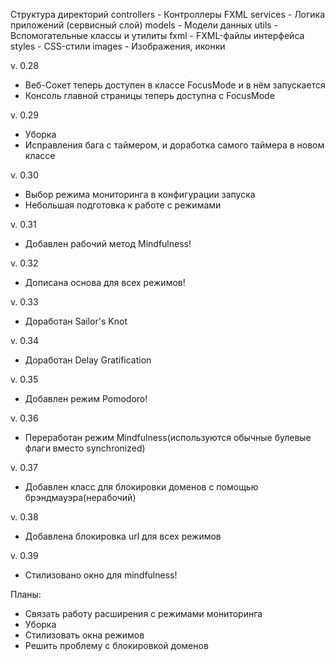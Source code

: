 Структура директорий
controllers - Контроллеры FXML
services - Логика приложений (сервисный слой)
models - Модели данных
utils - Вспомогательные классы и утилиты
fxml - FXML-файлы интерфейса
styles - CSS-стили
images - Изображения, иконки

v. 0.28
- Веб-Сокет теперь доступен в классе FocusMode и в нём запускается
- Консоль главной страницы теперь доступна с FocusMode

v. 0.29
- Уборка
- Исправления бага с таймером, и доработка самого таймера в новом классе

v. 0.30
- Выбор режима мониторинга в конфигурации запуска
- Небольшая подготовка к работе с режимами

v. 0.31
- Добавлен рабочий метод Mindfulness!

v. 0.32
- Дописана основа для всех режимов!

v. 0.33
- Доработан Sailor's Knot

v. 0.34
- Доработан Delay Gratification

v. 0.35
- Добавлен режим Pomodoro!

v. 0.36
- Переработан режим Mindfulness(используются обычные булевые флаги вместо synchronized)

v. 0.37
- Добавлен класс для блокировки доменов с помощью брэндмауэра(нерабочий)

v. 0.38
- Добавлена блокировка url для всех режимов

v. 0.39
- Стилизовано окно для mindfulness!

Планы:
- Связать работу расширения с режимами мониторинга
- Уборка
- Стилизовать окна режимов
- Решить проблему с блокировкой доменов
